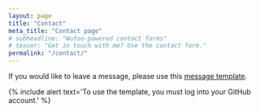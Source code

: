 ```yaml
---
layout: page
title: "Contact"
meta_title: "Contact page"
# subheadline: "Wufoo-powered contact forms"
# teaser: "Get in touch with me? Use the contact form."
permalink: "/contact/"
---
```

If you would like to leave a message, please use this [message template](https://github.com/ria-rivera/portfolio/issues/new?assignees=&labels=&template=contact-form.md&title=).

{% include alert text='To use the template, you must log into your GitHub account.' %}